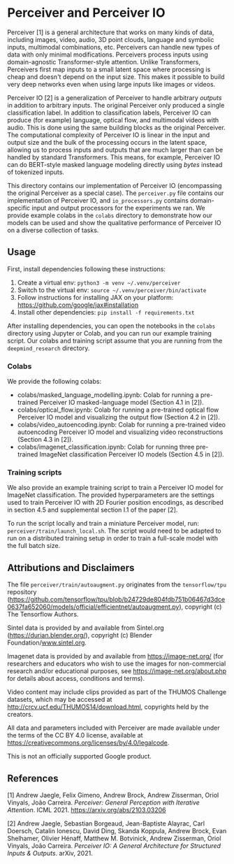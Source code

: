 # Perceiver and Perceiver IO

Perceiver [1] is a general architecture that works on many kinds of data,
including images, video, audio, 3D point clouds, language and symbolic inputs,
multimodal combinations, etc.
Perceivers can handle new types of data with only minimal modifications.
Perceivers process inputs using domain-agnostic Transformer-style attention.
Unlike Transformers, Perceivers first map inputs to a small latent space where
processing is cheap and doesn't depend on the input size.
This makes it possible to build very deep networks
even when using large inputs like images or videos.

Perceiver IO [2] is a generalization of Perceiver to handle arbitrary *outputs*
in addition to arbitrary inputs.
The original Perceiver only produced a single classification label.
In addition to classification labels,
Perceiver IO can produce (for example) language, optical flow,
and multimodal videos with audio.
This is done using the same building blocks as the original Perceiver.
The computational complexity of Perceiver IO is linear in the input and output
size and the bulk of the processing occurs in the latent space,
allowing us to process inputs and outputs that are much larger
than can be handled by standard Transformers.
This means, for example, Perceiver IO can do BERT-style masked language modeling
directly using *bytes* instead of tokenized inputs.

This directory contains our implementation of Perceiver IO
(encompassing the original Perceiver as a special case).
The `perceiver.py` file contains our implementation of Perceiver IO,
and `io_processors.py` contains domain-specific input and output processors
for the experiments we ran.
We provide example colabs in the `colabs` directory to demonstrate
how our models can be used and show the qualitative performance of Perceiver IO
on a diverse collection of tasks.

## Usage

First, install dependencies following these instructions:

1. Create a virtual env: `python3 -m venv ~/.venv/perceiver`
2. Switch to the virtual env: `source ~/.venv/perceiver/bin/activate`
3. Follow instructions for installing JAX on your platform:
   https://github.com/google/jax#installation
4. Install other dependencies: `pip install -f requirements.txt`

After installing dependencies, you can open the notebooks in the `colabs` directory
using Jupyter or Colab, and you can run our example training script.
Our colabs and training script assume that you are running from the
`deepmind_research` directory.

### Colabs
We provide the following colabs:

* colabs/masked_language_modelling.ipynb: Colab for running a pre-trained
  Perceiver IO masked-language model (Section 4.1 in [2]).
* colabs/optical_flow.ipynb: Colab for running a pre-trained optical flow
  Perceiver IO model and visualizing the output flow (Section 4.2 in [2]).
* colabs/video_autoencoding.ipynb: Colab for running a pre-trained
  video autoencoding Perceiver IO model and visualizing video reconstructions
  (Section 4.3 in [2]).
* colabs/imagenet_classification.ipynb: Colab for running three pre-trained
  ImageNet classification Perceiver IO models (Section 4.5 in [2]).

### Training scripts
We also provide an example training script to train a Perceiver IO model for
ImageNet classification.
The provided hyperparameters are the settings used to train Perceiver IO
with 2D Fourier position encodings, as described in
section 4.5 and supplemental section I.1 of the paper [2].

To run the script locally and train a miniature Perceiver model,
run: `perceiver/train/launch_local.sh`.
The script would need to be adapted to run on a distributed training setup
in order to train a full-scale model with the full batch size.

## Attributions and Disclaimers

The file `perceiver/train/autoaugment.py` originates from the `tensorflow/tpu`
repository (https://github.com/tensorflow/tpu/blob/b24729de804fdb751b06467d3dce0637fa652060/models/official/efficientnet/autoaugment.py),
copyright (c) The Tensorflow Authors.

Sintel data is provided by and available from Sintel.org (https://durian.blender.org/),
copyright (c) Blender Foundation/www.sintel.org.

Imagenet data is provided by and available from https://image-net.org/
(for researchers and educators who wish to use the images for
non-commercial research and/or educational purposes,
see https://image-net.org/about.php for details about access,
conditions and terms).

Video content may include clips provided as part of the THUMOS Challenge datasets,
which may be accessed at http://crcv.ucf.edu/THUMOS14/download.html,
copyrights held by the creators.

All data and parameters included with Perceiver are made available
under the terms of the CC BY 4.0 license,
available at https://creativecommons.org/licenses/by/4.0/legalcode.

This is not an officially supported Google product.

## References

[1] Andrew Jaegle, Felix Gimeno, Andrew Brock, Andrew Zisserman, Oriol Vinyals,
João Carreira.
*Perceiver: General Perception with Iterative Attention*. ICML 2021.
https://arxiv.org/abs/2103.03206

[2] Andrew Jaegle, Sebastian Borgeaud, Jean-Baptiste Alayrac, Carl Doersch,
Catalin Ionescu, David Ding, Skanda Koppula, Andrew Brock, Evan Shelhamer,
Olivier Hénaff, Matthew M. Botvinick, Andrew Zisserman, Oriol Vinyals,
João Carreira.
*Perceiver IO: A General Architecture for Structured Inputs & Outputs*.
arXiv, 2021.
